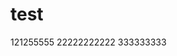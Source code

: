 <!--
 * @Author: your name
 * @Date: 2021-09-06 20:28:24
 * @LastEditTime: 2021-09-06 20:51:52
 * @LastEditors: Please set LastEditors
 * @Description: In User Settings Edit
 * @FilePath: \test\README.md
-->
# test
121255555
22222222222
333333333
